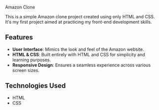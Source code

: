  Amazon Clone

This is a simple Amazon clone project created using only HTML and CSS.
It's my first project aimed at practicing my front-end development skills.

## Features

- **User Interface**: Mimics the look and feel of the Amazon website.
- **HTML & CSS**: Built entirely with HTML and CSS for simplicity and learning purposes.
- **Responsive Design**: Ensures a seamless experience across various screen sizes.

## Technologies Used

- HTML
- CSS


